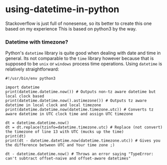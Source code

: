# using-datetime-in-python
Stackoverflow is just full of nonesense, so its better to create this one based on my experience
This is based on python3 by the way.

### Datetime with timezone?
Python's `datetime` library is quite good when dealing with date and time in general. Its not comparable to the `time` library however because that is supposed to be `unix` or `windows` process time operations.
Using `datetime` is relatively straightforward:

```python3
#!/usr/bin/env python3

import datetime
print(datetime.datetime.now()) # Outputs non-tz aware datetime but local clock based
print(datetime.datetime.now().astimezone()) # Outputs tz aware datetime in local clock and local timezone
print(datetime.datetime.now(datetime.timezone.utc)) # Converts tz aware datetime in UTC clock time and assign UTC timezone

dt = datetime.datetime.now()
dt = dt.replace(tzinfo=datetime.timezone.utc) # Replace (not convert) the timezone of line 13 with UTC (mucks up the time)
print(dt)
print(dt - datetime.datetime.now(datetime.timezone.utc)) # Gives you the difference between UTC and Your time zone ;)

dt - datetime.datetime.now() # Throws an error saying "TypeError: can't subtract offset-naive and offset-aware datetimes"
```
